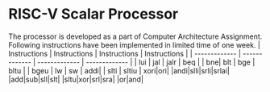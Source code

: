 # RISC-V Scalar Processor
The processor is developed as a part of Computer Architecture Assignment. Following instructions have been implemented in limited time of one week.
| Instructions  |  Instructions  |  Instructions  | Instructions  |
| ------------- |  ------------- | ------------- | ------------- | 
| lui  | jal  | jalr  |  beq  |
| bne|  blt | bge  |  bltu  | 
| bgeu  |  lw  |  sw  |  addi|
| slti | sltiu | xori|ori|
|andi|slli|srli|srlai|
|add|sub|sll|slt|
|sltu|xor|srl|sra|
|or|and|
